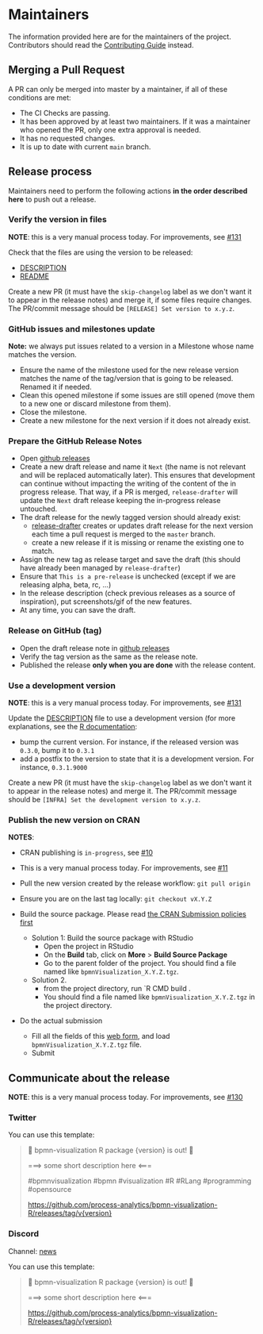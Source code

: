# Maintainers

The information provided here are for the maintainers of the project. Contributors should read the [Contributing Guide](./CONTRIBUTING.md) instead.


## Merging a Pull Request

A PR can only be merged into master by a maintainer, if all of these conditions are met:

- The CI Checks are passing.
- It has been approved by at least two maintainers. If it was a maintainer who opened the PR, only one extra approval is needed.
- It has no requested changes.
- It is up to date with current `main` branch.

## Release process

Maintainers need to perform the following actions **in the order described here** to push out a release.

### Verify the version in files

**NOTE**: this is a very manual process today. For improvements, see [#131](https://github.com/process-analytics/bpmn-visualization-R/issues/131)

Check that the files are using the version to be released:
- [DESCRIPTION](./DESCRIPTION)
- [README](./README.md)

Create a new PR (it must have the `skip-changelog` label as we don't want it to appear in the release notes) and merge it,
if some files require changes. The PR/commit message should be `[RELEASE] Set version to x.y.z`.

### GitHub issues and milestones update

**Note:** we always put issues related to a version in a Milestone whose name matches the version.

- Ensure the name of the milestone used for the new release version matches the name of the tag/version that is going to be released. Renamed it if needed.
- Clean this opened milestone if some issues are still opened (move them to a new one or discard milestone from them).
- Close the milestone.
- Create a new milestone for the next version if it does not already exist.

### Prepare the GitHub Release Notes

- Open [github releases](https://github.com/process-analytics/bpmn-visualization-R/releases)
- Create a new draft release and name it `Next` (the name is not relevant and will be replaced automatically later).
  This ensures that development can continue without impacting the writing of the content of the in progress release. That way,
  if a PR is merged, `release-drafter` will update the `Next` draft release keeping the in-progress release untouched.
- The draft release for the newly tagged version should already exist:
    - [release-drafter](https://github.com/release-drafter/release-drafter) creates or updates draft release for the
      next version each time a pull request is merged to the `master` branch.
    - create a new release if it is missing or rename the existing one to match.
- Assign the new tag as release target and save the draft (this should have already been managed by `release-drafter`)
- Ensure that `This is a pre-release` is unchecked (except if we are releasing alpha, beta, rc, ...)
- In the release description (check previous releases as a source of inspiration), put screenshots/gif of the new features.
- At any time, you can save the draft.

### Release on GitHub (tag)

- Open the draft release note in [github releases](https://github.com/process-analytics/bpmn-visualization-R/releases)
- Verify the tag version as the same as the release note.
- Published the release **only when you are done** with the release content.

### Use a development version

**NOTE**: this is a very manual process today. For improvements, see [#131](https://github.com/process-analytics/bpmn-visualization-R/issues/131)

Update the [DESCRIPTION](./DESCRIPTION) file to use a development version (for more explanations, see the [R documentation](https://r-pkgs.org/release.html#post-release):
- bump the current version. For instance, if the released version was `0.3.0`, bump it to `0.3.1`
- add a postfix to the version to state that it is a development version. For instance, `0.3.1.9000`

Create a new PR (it must have the `skip-changelog` label as we don't want it to appear in the release notes) and merge it.
The PR/commit message should be `[INFRA] Set the development version to x.y.z`.

### Publish the new version on CRAN

**NOTES**:
- CRAN publishing is `in-progress`, see [#10](https://github.com/process-analytics/bpmn-visualization-R/issues/10)
- This is a very manual process today. For improvements, see [#11](https://github.com/process-analytics/bpmn-visualization-R/issues/11)

- Pull the new version created by the release workflow: `git pull origin`
- Ensure you are on the last tag locally: `git checkout vX.Y.Z`
- Build the source package. Please read [the CRAN Submission policies first](https://cran.r-project.org/web/packages/policies.html#Submission)
    - Solution 1: Build the source package with RStudio
        - Open the project in RStudio
        - On the **Build** tab, click on **More** > **Build Source Package**
        - Go to the parent folder of the project. You should find a file named like `bpmnVisualization_X.Y.Z.tgz`.
    - Solution 2.
        - from the project directory, run `R CMD build .
        - You should find a file named like `bpmnVisualization_X.Y.Z.tgz` in the project directory.
- Do the actual submission
    - Fill all the fields of this [web form](https://xmpalantir.wu.ac.at/cransubmit/), and load `bpmnVisualization_X.Y.Z.tgz` file.
    - Submit

## Communicate about the release

**NOTE**: this is a very manual process today. For improvements, see [#130](https://github.com/process-analytics/bpmn-visualization-R/issues/130)

### Twitter

You can use this template:

> 📣 bpmn-visualization R package {version} is out! 🎉
>
> ===> some short description here <===
>
> #bpmnvisualization #bpmn #visualization #R #RLang #programming #opensource
>
> https://github.com/process-analytics/bpmn-visualization-R/releases/tag/v{version}

### Discord

Channel: [news](https://discord.com/channels/1011911769607913562/1024329159033499780)

You can use this template:

> 📣 bpmn-visualization R package {version} is out! 🎉
>
> ===> some short description here <===
>
> https://github.com/process-analytics/bpmn-visualization-R/releases/tag/v{version}
